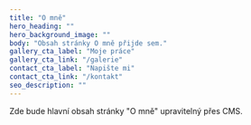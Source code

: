 ```yaml
---
title: "O mně"
hero_heading: ""
hero_background_image: ""
body: "Obsah stránky O mně přijde sem."
gallery_cta_label: "Moje práce"
gallery_cta_link: "/galerie"
contact_cta_label: "Napište mi"
contact_cta_link: "/kontakt"
seo_description: ""
---
```


Zde bude hlavní obsah stránky "O mně" upravitelný přes CMS. 